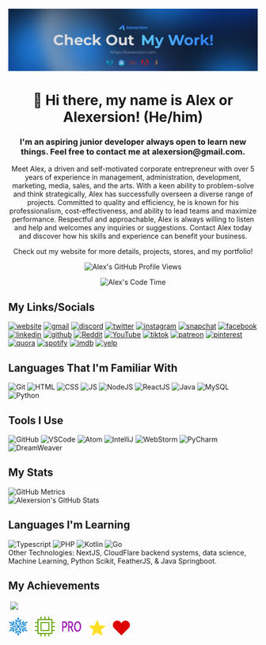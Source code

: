 ![GitHub Banner Goes Here.](/banner.png?raw=true)
<h1 align="center">👋 Hi there, my name is Alex or Alexersion! (He/him) </h1>
<h3 align="center"> I'm an aspiring junior developer always open to learn new things. Feel free to contact me at alexersion@gmail.com.</h3>
<p align="center">Meet Alex, a driven and self-motivated corporate entrepreneur with over 5 years of experience in management, administration, development, marketing, media, sales, and the arts. With a keen ability to problem-solve and think strategically, Alex has successfully overseen a diverse range of projects. Committed to quality and efficiency, he is known for his professionalism, cost-effectiveness, and ability to lead teams and maximize performance. Respectful and approachable, Alex is always willing to listen and help and welcomes any inquiries or suggestions. Contact Alex today and discover how his skills and experience can benefit your business.</p>

<p align="center">Check out my website for more details, projects, stores, and my portfolio!</p>

<p align="center"> <img src="https://komarev.com/ghpvc/?username=alexersion" alt="Alex's GitHub Profile Views"/></p>
<p align="center"> <img src="http://img.shields.io/badge/Code%20Time-1039%20hrs%2058%13mins-blue" alt="Alex's Code Time"/></p>

## My Links/Socials
[<img src='https://cdn.jsdelivr.net/npm/simple-icons@3.0.1/icons/icloud.svg' alt='website' height='40'>](https://alexersion.com)
[<img src='https://cdn.jsdelivr.net/npm/simple-icons@3.0.1/icons/gmail.svg' alt='gmail' height='40'>](business@alexersion.com)
[<img src='https://cdn.jsdelivr.net/npm/simple-icons@3.0.1/icons/discord.svg' alt='discord' height='40'>](https://discord.com/invite/fnsdWnWHeT)
[<img src='https://cdn.jsdelivr.net/npm/simple-icons@3.0.1/icons/twitter.svg' alt='twitter' height='40'>](https://twitter.com/alexersion)
[<img src='https://cdn.jsdelivr.net/npm/simple-icons@3.0.1/icons/instagram.svg' alt='instagram' height='40'>](https://www.instagram.com/alexander.shick/)
[<img src='https://cdn.jsdelivr.net/npm/simple-icons@3.0.1/icons/snapchat.svg' alt='snapchat' height='40'>](alexersion)
[<img src='https://cdn.jsdelivr.net/npm/simple-icons@3.0.1/icons/facebook.svg' alt='facebook' height='40'>](https://www.facebook.com/Alexersion)
[<img src='https://cdn.jsdelivr.net/npm/simple-icons@3.0.1/icons/linkedin.svg' alt='linkedin' height='40'>](https://www.linkedin.com/in/alexersion/)
[<img src='https://cdn.jsdelivr.net/npm/simple-icons@3.0.1/icons/github.svg' alt='github' height='40'>](https://github.com/Alexersion)
[<img src='https://cdn.jsdelivr.net/npm/simple-icons@3.0.1/icons/reddit.svg' alt='Reddit' height='40'>](https://www.reddit.com/user/Alexersion)
[<img src='https://cdn.jsdelivr.net/npm/simple-icons@3.0.1/icons/youtube.svg' alt='YouTube' height='40'>](https://www.youtube.com/@alexersion1)
[<img src='https://cdn.jsdelivr.net/npm/simple-icons@3.0.1/icons/tiktok.svg' alt='tiktok' height='40'>](https://www.tiktok.com/@alexersion)
[<img src='https://cdn.jsdelivr.net/npm/simple-icons@3.0.1/icons/patreon.svg' alt='patreon' height='40'>](https://patreon.com/alexersion)
[<img src='https://cdn.jsdelivr.net/npm/simple-icons@3.0.1/icons/pinterest.svg' alt='pinterest' height='40'>](https://www.pinterest.com/alexersion/)
[<img src='https://cdn.jsdelivr.net/npm/simple-icons@3.0.1/icons/quora.svg' alt='quora' height='40'>](https://www.quora.com/profile/Alexersion)
[<img src='https://cdn.jsdelivr.net/npm/simple-icons@3.0.1/icons/spotify.svg' alt='spotify' height='40'>](https://open.spotify.com/user/sn6prmcgunrb8yixgpg6c3zfr)
[<img src='https://cdn.jsdelivr.net/npm/simple-icons@3.0.1/icons/imdb.svg' alt='imdb' height='40'>](https://www.imdb.com/user/ur150460082/?ref_=nv_usr_prof_2)
[<img src='https://cdn.jsdelivr.net/npm/simple-icons@3.0.1/icons/yelp.svg' alt='yelp' height='40'>](https://www.yelp.com/user_details?userid=p1YrGE50nCoE73reiqNvMg)

## Languages That I'm Familiar With
![Git](https://img.shields.io/badge/-Git-409AF9?style=for-the-badge&logo=git&logoColor=white)
![HTML](https://img.shields.io/badge/-HTML-409AF9?style=for-the-badge&logo=html5&logoColor=white)
![CSS](https://img.shields.io/badge/-CSS-409AF9?style=for-the-badge&logo=css3&logoColor=white)
![JS](https://img.shields.io/badge/-JavaScript-409AF9?style=for-the-badge&logo=javascript&logoColor=white)
![NodeJS](https://img.shields.io/badge/-NodeJS-409AF9?style=for-the-badge&logo=nodejs&logoColor=white)
![ReactJS](https://img.shields.io/badge/-ReactJS-409AF9?style=for-the-badge&logo=reactjs&logoColor=white)
![Java](https://img.shields.io/badge/-Java-409AF9?style=for-the-badge&logo=java&logoColor=white)
![MySQL](https://img.shields.io/badge/-MySQL-409AF9?style=for-the-badge&logo=mysql&logoColor=white)
![Python](https://img.shields.io/badge/-Python-409AF9?style=for-the-badge&logo=python&logoColor=white)

## Tools I Use
![GitHub](https://img.shields.io/badge/-GitHub-409AF9?style=for-the-badge&logo=github&logoColor=white)
![VSCode](https://img.shields.io/badge/-VSCode-409AF9?style=for-the-badge&logo=visual-studio-code&logoColor=white)
![Atom](https://img.shields.io/badge/-Atom-409AF9?style=for-the-badge&logo=atom-idea&logoColor=white)
![IntelliJ](https://img.shields.io/badge/-IntelliJ-409AF9?style=for-the-badge&logo=intellij-idea&logoColor=white)
![WebStorm](https://img.shields.io/badge/-Webstorm-409AF9?style=for-the-badge&logo=webstorm-idea&logoColor=white)
![PyCharm](https://img.shields.io/badge/-Pycharm-409AF9?style=for-the-badge&logo=pycharm-idea&logoColor=white)
![DreamWeaver](https://img.shields.io/badge/-Dreamweaver-409AF9?style=for-the-badge&logo=dreamweaver-idea&logoColor=white)

## My Stats
![GitHub Metrics](https://metrics.lecoq.io/Alexersion)  
![Alexersion's GitHub Stats](https://github-readme-stats.vercel.app/api?username=alexersion&show_icons=true&theme=cobalt)

## Languages I'm Learning
![Typescript](https://img.shields.io/badge/-Typescript-409AF9?style=for-the-badge&logo=typescript&logoColor=white)
![PHP](https://img.shields.io/badge/-PHP-409AF9?style=for-the-badge&logo=php&logoColor=white)
![Kotlin](https://img.shields.io/badge/-Kotlin-409AF9?style=for-the-badge&logo=kotlin&logoColor=white)
![Go](https://img.shields.io/badge/-Go-409AF9?style=for-the-badge&logo=go&logoColor=white)
<br>Other Technologies: NextJS, CloudFlare backend systems, data science, Machine Learning, Python Scikit, FeatherJS, & Java Springboot.

## My Achievements
<p>&nbsp;<a href="https://github.com/ryo-ma/github-profile-trophy"><img align="center" src="https://github-profile-trophy.vercel.app/?username=alexersion&theme=nord"/></a></p>
<a href='https://archiveprogram.github.com/'><img src='https://raw.githubusercontent.com/acervenky/animated-github-badges/master/assets/acbadge.gif' width='40' height='40'></a> <a href='https://docs.github.com/en/developers'><img src='https://raw.githubusercontent.com/acervenky/animated-github-badges/master/assets/devbadge.gif' width='40' height='40'></a> <a href='https://github.com/pricing'><img src='https://raw.githubusercontent.com/acervenky/animated-github-badges/master/assets/pro.gif' width='40' height='40'></a> <a href='https://stars.github.com/'><img src='https://raw.githubusercontent.com/acervenky/animated-github-badges/master/assets/starbadge.gif' width='35' height='35'></a> <a href='https://docs.github.com/en/github/supporting-the-open-source-community-with-github-sponsors'><img src='https://raw.githubusercontent.com/acervenky/animated-github-badges/master/assets/sponsorbadge.gif' width='35' height='35'></a>
